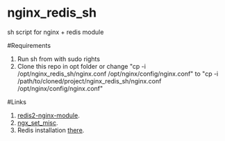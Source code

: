# nginx_redis_sh
sh script for nginx + redis module

#Requirements
1. Run sh from with sudo rights
2. Clone this repo in opt folder or change "cp -i /opt/nginx_redis_sh/nginx.conf /opt/nginx/config/nginx.conf" to "cp -i /path/to/cloned/project/nginx_redis_sh/nginx.conf /opt/nginx/config/nginx.conf"

#Links
1. [redis2-nginx-module](https://github.com/openresty/redis2-nginx-module).
2. [ngx_set_misc](https://github.com/openresty/set-misc-nginx-module).
3. Redis installation [there](https://www.digitalocean.com/community/tutorials/how-to-install-and-use-redis).